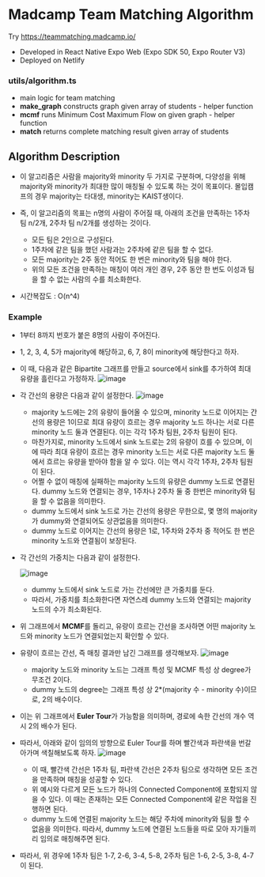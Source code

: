 # Madcamp Team Matching Algorithm

Try https://teammatching.madcamp.io/

- Developed in React Native Expo Web (Expo SDK 50, Expo Router V3)
- Deployed on Netlify

### utils/algorithm.ts

- main logic for team matching
- **make_graph** constructs graph given array of students - helper function
- **mcmf** runs Minimum Cost Maximum Flow on given graph - helper function
- **match** returns complete matching result given array of students

## Algorithm Description

- 이 알고리즘은 사람을 majority와 minority 두 가지로 구분하며, 다양성을 위해 majority와 minority가 최대한 많이 매칭될 수 있도록 하는 것이 목표이다. 몰입캠프의 경우 majority는 타대생, minority는 KAIST생이다.
- 즉, 이 알고리즘의 목표는 n명의 사람이 주어질 때, 아래의 조건을 만족하는 1주차 팀 n/2개, 2주차 팀 n/2개를 생성하는 것이다.

  - 모든 팀은 2인으로 구성된다.
  - 1주차에 같은 팀을 했던 사람과는 2주차에 같은 팀을 할 수 없다.
  - 모든 majority는 2주 동안 적어도 한 번은 minority와 팀을 해야 한다.
  - 위의 모든 조건을 만족하는 매칭이 여러 개인 경우, 2주 동안 한 번도 이성과 팀을 할 수 없는 사람의 수를 최소화한다.

- 시간복잡도 : O(n^4)

### Example

- 1부터 8까지 번호가 붙은 8명의 사람이 주어진다.
- 1, 2, 3, 4, 5가 majority에 해당하고, 6, 7, 8이 minority에 해당한다고 하자.
- 이 때, 다음과 같은 Bipartite 그래프를 만들고 source에서 sink를 추가하여 최대 유량을 흘린다고 가정하자.
![image](https://github.com/madcamp-kaist/team-matching/assets/81062893/6deee6b6-a5ec-421f-88e7-9a7f2431d398)
- 각 간선의 용량은 다음과 같이 설정한다.
![image](https://github.com/madcamp-kaist/team-matching/assets/81062893/4f7c1ee6-2219-48a9-92b2-2b1fd25d6c2d)
  - majority 노드에는 2의 유량이 들어올 수 있으며, minority 노드로 이어지는 간선의 용량은 1이므로 최대 유량이 흐르는 경우 majority 노드 하나는 서로 다른 minority 노드 둘과 연결된다. 이는 각각 1주차 팀원, 2주차 팀원이 된다.
  - 마찬가지로, minority 노드에서 sink 노드로는 2의 유량이 흐를 수 있으며, 이에 따라 최대 유량이 흐르는 경우 minority 노드는 서로 다른 majority 노드 둘에서 흐르는 유량을 받아야 함을 알 수 있다. 이는 역시 각각 1주차, 2주차 팀원이 된다.
  - 어쩔 수 없이 매칭에 실패하는 majority 노드의 유량은 dummy 노드로 연결된다. dummy 노드와 연결되는 경우, 1주차나 2주차 둘 중 한번은 minority와 팀을 할 수 없음을 의미한다.
  - dummy 노드에서 sink 노드로 가는 간선의 용량은 무한으로, 몇 명의 majority가 dummy와 연결되어도 상관없음을 의미한다.
  - dummy 노드로 이어지는 간선의 용량은 1로, 1주차와 2주차 중 적어도 한 번은 minority 노드와 연결됨이 보장된다.

- 각 간선의 가중치는 다음과 같이 설정한다.
  
  ![image](https://github.com/madcamp-kaist/team-matching/assets/81062893/10cc008b-1664-4f73-8955-479755ed3eeb)
  - dummy 노드에서 sink 노드로 가는 간선에만 큰 가중치를 둔다.
  - 따라서, 가중치를 최소화한다면 자연스레 dummy 노드와 연결되는 majority 노드의 수가 최소화된다.

- 위 그래프에서 **MCMF**를 돌리고, 유량이 흐르는 간선을 조사하면 어떤 majority 노드와 minority 노드가 연결되었는지 확인할 수 있다.
- 유량이 흐르는 간선, 즉 매칭 결과만 남긴 그래프를 생각해보자.
  ![image](https://github.com/madcamp-kaist/team-matching/assets/81062893/eebc5ece-8e98-43eb-88e6-7ae0969548a7)
  - majority 노드와 minority 노드는 그래프 특성 및 MCMF 특성 상 degree가 무조건 2이다.
  - dummy 노드의 degree는 그래프 특성 상 2*(majority 수 - minority 수)이므로, 2의 배수이다.
- 이는 위 그래프에서 **Euler Tour**가 가능함을 의미하며, 경로에 속한 간선의 개수 역시 2의 배수가 된다.
- 따라서, 아래와 같이 임의의 방향으로 Euler Tour를 하며 빨간색과 파란색을 번갈아가며 색칠해보도록 하자.
  ![image](https://github.com/madcamp-kaist/team-matching/assets/81062893/71f65c10-e088-41aa-9e92-4bf52481d00e)
  - 이 때, 빨간색 간선은 1주차 팀, 파란색 간선은 2주차 팀으로 생각하면 모든 조건을 만족하며 매칭을 성공할 수 있다.
  - 위 예시와 다르게 모든 노드가 하나의 Connected Component에 포함되지 않을 수 있다. 이 때는 존재하는 모든 Connected Component에 같은 작업을 진행하면 된다.
  - dummy 노드에 연결된 majority 노드는 해당 주차에 minority와 팀을 할 수 없음을 의미한다. 따라서, dummy 노드에 연결된 노드들을 따로 모아 자기들끼리 임의로 매칭해주면 된다.
- 따라서, 위 경우에 1주차 팀은 1-7, 2-6, 3-4, 5-8, 2주차 팀은 1-6, 2-5, 3-8, 4-7이 된다.

  

